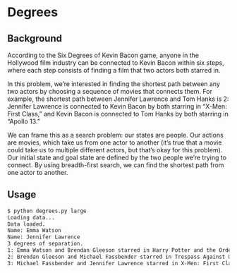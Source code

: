 # Degrees

## Background

According to the Six Degrees of Kevin Bacon game, anyone in the Hollywood film industry can be connected
to Kevin Bacon within six steps, where each step consists of finding a film that two actors both starred in.

In this problem, we’re interested in finding the shortest path between any two actors by choosing a sequence
of movies that connects them. For example, the shortest path between Jennifer Lawrence and Tom Hanks is
2: Jennifer Lawrence is connected to Kevin Bacon by both starring in “X-Men: First Class,” and Kevin Bacon
is connected to Tom Hanks by both starring in “Apollo 13.”

We can frame this as a search problem: our states are people. Our actions are movies, which take us from one
actor to another (it’s true that a movie could take us to multiple different actors, but that’s okay for this problem).
Our initial state and goal state are defined by the two people we’re trying to connect. By using breadth-first search,
we can find the shortest path from one actor to another.

## Usage

```bash
$ python degrees.py large
Loading data...
Data loaded.
Name: Emma Watson
Name: Jennifer Lawrence
3 degrees of separation.
1: Emma Watson and Brendan Gleeson starred in Harry Potter and the Order of the Phoenix
2: Brendan Gleeson and Michael Fassbender starred in Trespass Against Us
3: Michael Fassbender and Jennifer Lawrence starred in X-Men: First Class
```
